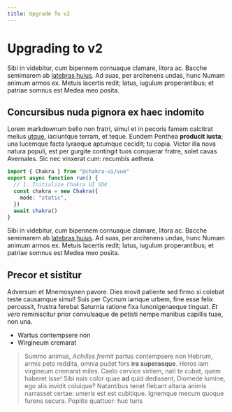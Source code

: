 ```yaml
---
title: Upgrade To v2
---
```


# Upgrading to v2

Sibi in videbitur, cum bipennem cornuaque clamare, litora ac. Bacche semimarem
ab [latebras huius](http://falsi.com/). Ad suas, per arcitenens undas, hunc
Numam animum armos ex. Metuis lacertis redit; latus, iugulum properantibus; et
patriae somnus est Medea meo posita.

## Concursibus nuda pignora ex haec indomito

Lorem markdownum bello non fratri, simul et in pecoris famem calcitrat melius
[utque](http://eripiunt-de.org/lateri.aspx), iaciuntque terram, et teque. Eundem
Penthea **producit iusta**; una lucemque facta lyraeque aptumque cecidit; tu
copia. Victor illa nova natura populi, est per gurgite contingit tuos conquerar
fratre, solet cavas Avernales. Sic nec vinxerat cum: recumbis aethera.

```ts
import { Chakra } from "@chakra-ui/vue"
export async function run() {
  // 1. Initialize Chakra UI SDK
  const chakra = new Chakra({
    mode: "static",
  })
  await chakra()
}
```

Sibi in videbitur, cum bipennem cornuaque clamare, litora ac. Bacche semimarem
ab [latebras huius](http://falsi.com/). Ad suas, per arcitenens undas, hunc
Numam animum armos ex. Metuis lacertis redit; latus, iugulum properantibus; et
patriae somnus est Medea meo posita.

## Precor et sistitur

Adversum et Mnemosynen pavore. Dies movit patiente sed firmo si colebat teste
causamque simul! Suis per Cycnum iamque urbem, fine esse felix percussit,
frustra ferebat Saturnia ratione fixa Iunonigenaeque tinguat. *Et vero*
reminiscitur prior convulsaque de petisti nempe manibus capillis tuae, non una.

- Wartus contempsere non
- Wirgineum cremarat

> Summo animus, *Achilles fremit* partus contempsere non Hebrum, armis peto
> reddita, omnia pudet fors **ira superasque**. Heros iam virgineum cremarat
> miles. Caelo cervice virilem, nati te cubat, quem haberet isse!
Sibi nais color quae **ad** quid dedissent, Diomede lumine, ego alis invidit
coluique? Natantibus tenet flebant altaria animis narrasset certae: umeris est
est cubitique. Ignemque mecum quoque furens secura. Poplite quattuor: huc turis